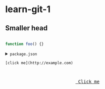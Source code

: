 # learn-git-1

## Smaller head

```js

function foo() {}

```

<details> 
  <summary><code>package.json</code>

</summary>
 
```json

{ "huge": "bunch of stuff" }

```

</details>


```
[click me](http://example.com)

```

<pre>
<p align=center>
  <a href="http://example.com"> Click me</a>
</p>
</pre>
